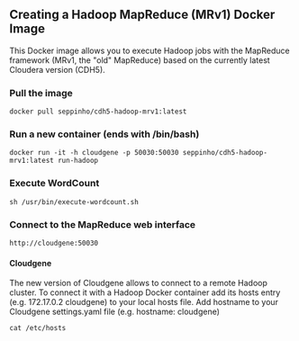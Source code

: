 ## Creating a Hadoop MapReduce (MRv1) Docker Image 

This Docker image allows you to execute Hadoop jobs with the MapReduce framework (MRv1, the "old" MapReduce) based on the currently latest Cloudera version (CDH5).


### Pull the image

	docker pull seppinho/cdh5-hadoop-mrv1:latest
	


### Run a new container (ends with /bin/bash)

	docker run -it -h cloudgene -p 50030:50030 seppinho/cdh5-hadoop-mrv1:latest run-hadoop



### Execute WordCount

	sh /usr/bin/execute-wordcount.sh



### Connect to the MapReduce web interface

    http://cloudgene:50030

#### Cloudgene
The new version of Cloudgene allows to connect to a remote Hadoop cluster.
To connect it with a Hadoop Docker container add its hosts entry (e.g. 172.17.0.2 cloudgene) to your local hosts file. Add hostname to your Cloudgene settings.yaml file (e.g. hostname: cloudgene)

    cat /etc/hosts 
    

